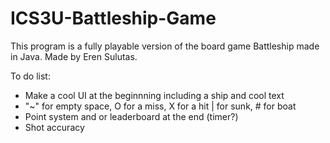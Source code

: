 # ICS3U-Battleship-Game

This program is a fully playable version of the board game Battleship made in Java. Made by Eren Sulutas. 

To do list:  
- Make a cool UI at the beginnning including a ship and cool text 
- "~" for empty space, O for a miss, X for a hit | for sunk, # for boat 
- Point system and or leaderboard at the end (timer?)
- Shot accuracy
